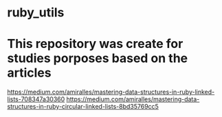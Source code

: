 # ruby_utils
# This repository was create for studies porposes based on the articles
https://medium.com/amiralles/mastering-data-structures-in-ruby-linked-lists-708347a30360
https://medium.com/amiralles/mastering-data-structures-in-ruby-circular-linked-lists-8bd35769cc5
